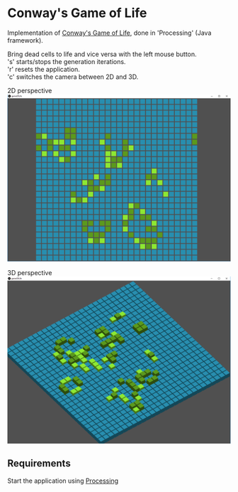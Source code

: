 # Conway's Game of Life
Implementation of [Conway's Game of Life](https://en.wikipedia.org/wiki/Game_of_Life),
done in 'Processing' (Java framework).  

Bring dead cells to life and vice versa with the left mouse button.\
's' starts/stops the generation iterations.\
'r' resets the application.\
'c' switches the camera between 2D and 3D.

2D perspective
![Alt text](/Screenshot1.png?raw=true)

3D perspective
![Alt text](/Screenshot2.png?raw=true)

## Requirements
Start the application using [Processing](https://processing.org/download/)
